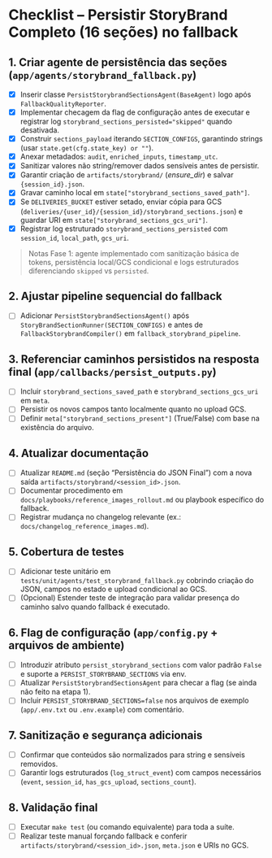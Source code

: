 # Checklist – Persistir StoryBrand Completo (16 seções) no fallback

## 1. Criar agente de persistência das seções (`app/agents/storybrand_fallback.py`)
- [x] Inserir classe `PersistStorybrandSectionsAgent(BaseAgent)` logo após `FallbackQualityReporter`.
- [x] Implementar checagem da flag de configuração antes de executar e registrar log `storybrand_sections_persisted="skipped"` quando desativada.
- [x] Construir `sections_payload` iterando `SECTION_CONFIGS`, garantindo strings (usar `state.get(cfg.state_key) or ""`).
- [x] Anexar metadados: `audit`, `enriched_inputs`, `timestamp_utc`.
- [x] Sanitizar valores não string/remover dados sensíveis antes de persistir.
- [x] Garantir criação de `artifacts/storybrand/` (_ensure_dir_) e salvar `{session_id}.json`.
- [x] Gravar caminho local em `state["storybrand_sections_saved_path"]`.
- [x] Se `DELIVERIES_BUCKET` estiver setado, enviar cópia para GCS (`deliveries/{user_id}/{session_id}/storybrand_sections.json`) e guardar URI em `state["storybrand_sections_gcs_uri"]`.
- [x] Registrar log estruturado `storybrand_sections_persisted` com `session_id`, `local_path`, `gcs_uri`.

> Notas Fase 1: agente implementado com sanitização básica de tokens, persistência local/GCS condicional e logs estruturados diferenciando `skipped` vs `persisted`.

## 2. Ajustar pipeline sequencial do fallback
- [ ] Adicionar `PersistStorybrandSectionsAgent()` após `StoryBrandSectionRunner(SECTION_CONFIGS)` e antes de `FallbackStorybrandCompiler()` em `fallback_storybrand_pipeline`.

## 3. Referenciar caminhos persistidos na resposta final (`app/callbacks/persist_outputs.py`)
- [ ] Incluir `storybrand_sections_saved_path` e `storybrand_sections_gcs_uri` em `meta`.
- [ ] Persistir os novos campos tanto localmente quanto no upload GCS.
- [ ] Definir `meta["storybrand_sections_present"]` (True/False) com base na existência do arquivo.

## 4. Atualizar documentação
- [ ] Atualizar `README.md` (seção “Persistência do JSON Final”) com a nova saída `artifacts/storybrand/<session_id>.json`.
- [ ] Documentar procedimento em `docs/playbooks/reference_images_rollout.md` ou playbook específico do fallback.
- [ ] Registrar mudança no changelog relevante (ex.: `docs/changelog_reference_images.md`).

## 5. Cobertura de testes
- [ ] Adicionar teste unitário em `tests/unit/agents/test_storybrand_fallback.py` cobrindo criação do JSON, campos no estado e upload condicional ao GCS.
- [ ] (Opcional) Estender teste de integração para validar presença do caminho salvo quando fallback é executado.

## 6. Flag de configuração (`app/config.py` + arquivos de ambiente)
- [ ] Introduzir atributo `persist_storybrand_sections` com valor padrão `False` e suporte a `PERSIST_STORYBRAND_SECTIONS` via env.
- [ ] Atualizar `PersistStorybrandSectionsAgent` para checar a flag (se ainda não feito na etapa 1).
- [ ] Incluir `PERSIST_STORYBRAND_SECTIONS=false` nos arquivos de exemplo (`app/.env.txt` ou `.env.example`) com comentário.

## 7. Sanitização e segurança adicionais
- [ ] Confirmar que conteúdos são normalizados para string e sensíveis removidos.
- [ ] Garantir logs estruturados (`log_struct_event`) com campos necessários (`event`, `session_id`, `has_gcs_upload`, `sections_count`).

## 8. Validação final
- [ ] Executar `make test` (ou comando equivalente) para toda a suíte.
- [ ] Realizar teste manual forçando fallback e conferir `artifacts/storybrand/<session_id>.json`, `meta.json` e URIs no GCS.
